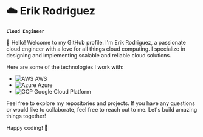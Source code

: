 # :cloud: Erik Rodriguez 

**`Cloud Engineer`**

👋 Hello! Welcome to my GitHub profile. I'm Erik Rodriguez, a passionate cloud engineer with a love for all things cloud computing. I specialize in designing and implementing scalable and reliable cloud solutions.

Here are some of the technologies I work with:

- ![AWS](https://d1.awsstatic.com/logos/aws-logo.svg?width=30&height=30) AWS 
- ![Azure](https://azure.microsoft.com/svghandler/azure/?width=30&height=30) Azure
- ![GCP](https://www.gstatic.com/devrel-devsite/prod/v2210075187f059b69d6d6ad7b033675c66311e392be3f75f9922f4fdb5b37523/cloud/images/favicons/onecloud/apple-icon.png?width=30&height=30) Google Cloud Platform

Feel free to explore my repositories and projects. If you have any questions or would like to collaborate, feel free to reach out to me. Let's build amazing things together!

Happy coding! 🚀
